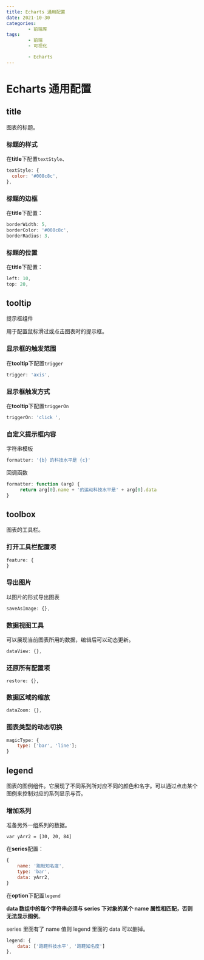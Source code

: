 ```yaml
---
title: Echarts 通用配置
date: 2021-10-30
categories:
        - 前端库
tags:
        - 前端
        - 可视化

        - Echarts
---
```


# Echarts 通用配置

## title

图表的标题。

### 标题的样式

在**title**下配置`textStyle`、

```JavaScript
textStyle: {
  color: '#008c8c',
},
```

### 标题的边框

在**title**下配置：

```JavaScript
borderWidth: 5,
borderColor: '#008c8c',
borderRadius: 3,
```

### 标题的位置

在**title**下配置：

```javascript
left: 10,
top: 20,
```

## tooltip

提示框组件

用于配置鼠标滑过或点击图表时的提示框。

### 显示框的触发范围

在**tooltip**下配置`trigger`

```js
trigger: 'axis',
```

### 显示框触发方式

在**tooltip**下配置`triggerOn`

```js
triggerOn: 'click ',
```

### 自定义提示框内容

字符串模板

```JavaScript
formatter: '{b} 的科技水平是 {c}'
```

回调函数

```JavaScript
formatter: function (arg) {
     return arg[0].name + '的运动科技水平是' + arg[0].data
}
```

## toolbox

图表的工具栏。

### 打开工具栏配置项

```js
feature: {
}
```

### 导出图片

以图片的形式导出图表

```js
saveAsImage: {},
```

### 数据视图工具

可以展现当前图表所用的数据，编辑后可以动态更新。

```js
dataView: {},
```

### 还原所有配置项

```
restore: {},
```

### 数据区域的缩放

```js
dataZoom: {},
```

### 图表类型的动态切换

```js
magicType: {
	type: ['bar', 'line'];
}
```

## legend

图表的图例组件。它展现了不同系列所对应不同的颜色和名字。可以通过点击某个图例来控制对应的系列显示与否。

### 增加系列

准备另外一组系列的数据。

```
var yArr2 = [30, 20, 84]
```

在**series**配置：

```JavaScript
{
    name: '跑鞋知名度',
    type: 'bar',
    data: yArr2,
}
```

在**option**下配置`legend`

**data 数组中的每个字符串必须与 series 下对象的某个 name 属性相匹配，否则无法显示图例**。

series 里面有了 name 值则 legend 里面的 data 可以删掉。

```JavaScript
legend: {
    data: ['跑鞋科技水平', '跑鞋知名度']
},
```
